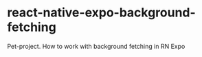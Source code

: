 # react-native-expo-background-fetching
Pet-project. How to work with background fetching in RN Expo 
